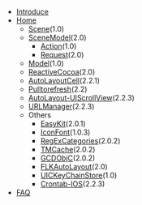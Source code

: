 * [Introduce](Home.md)
* [Home](Home)
	* [Scene](Scene.md)(1.0)
	* [SceneModel](SceneModel.md)(2.0)
		* [Action](Action.md)(1.0)
		* [Request](Request.md)(2.0)
	* [Model](Model.md)(1.0)
	* [ReactiveCocoa](ReactiveCocoa.md)(2.0)
	* [AutoLayoutCell](AutoLayoutCell.md)(2.2.1)
	* [Pulltorefresh](pulltorefresh-infinitescrolling.md)(2.2)
	* [AutoLayout-UIScrollView](AutoLayout-UIScrollView.md)(2.2.3)
	* [URLManager](URLManager.md)(2.2.3)
	* Others
		* [EasyKit](EasyKit.md)(2.0.1)
		* [IconFont](IconFont.md)(1.0.3)
		* [RegExCategories](RegExCategories.md)(2.0.2)
		* [TMCache](TMCache.md)(2.0.2)
		* [GCDObjC](GCDObjC.md)(2.0.2)
		* [FLKAutoLayout](FLKAutoLayout.md)(2.0)
		* [UICKeyChainStore](UICKeyChainStore.md)(1.0)
		* [Crontab-IOS](Crontab-IOS.md)(2.2.3)
* [FAQ](FAQ.md)
